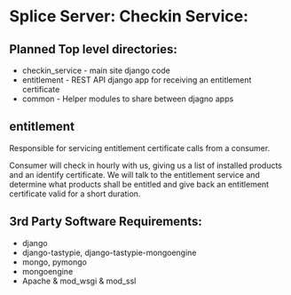 Splice Server: Checkin Service:
===============================

Planned Top level directories:
----------------------
 * checkin_service - main site django code
 * entitlement - REST API django app for receiving an entitlement certificate
 * common      - Helper modules to share between djagno apps

entitlement
-----------
 
Responsible for servicing entitlement certificate calls from a consumer.  

Consumer will check in hourly with us, giving us a list of installed products and an identify certificate.  We will talk to the entitlement service and determine what products shall be entitled and give back an entitlement certificate valid for a short duration.

3rd Party Software Requirements:
--------------------------------
 * django
 * django-tastypie, django-tastypie-mongoengine
 * mongo, pymongo
 * mongoengine
 * Apache & mod_wsgi & mod_ssl


